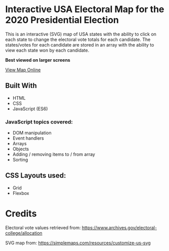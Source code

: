 # Interactive USA Electoral Map for the 2020 Presidential Election

This is an interactive (SVG) map of USA states with the ability to click on each state to change the electoral vote totals for each candidate. The states/votes for each candidate are stored in an array with the ability to view each state won by each candidate.

**Best viewed on larger screens**

[View Map Online](https://pursuitofleisure.github.io/usa-electoral-map-2020/)

## Built With

- HTML
- CSS
- JavaScript (ES6)

### JavaScript topics covered:

- DOM manipulation
- Event handlers
- Arrays
- Objects
- Adding / removing items to / from array
- Sorting

## CSS Layouts used:

- Grid
- Flexbox

# Credits

Electoral vote values retrieved from: https://www.archives.gov/electoral-college/allocation

SVG map from: https://simplemaps.com/resources/customize-us-svg
